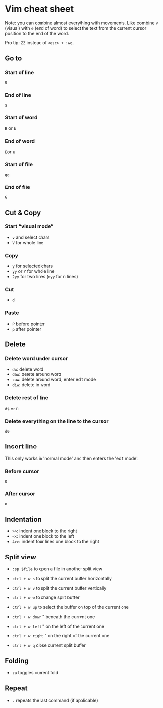 # Vim cheat sheet
Note: you can combine almost everything with movements. Like combine `v` (visual) with `e`
(end of word) to select the text from the current cursor position to the end of the word.

Pro tip:  `ZZ` instead of `<esc> + :wq`.

## Go to
### Start of line
`0`

### End of line
`$`

### Start of word
`B` or `b`

### End of word
`E`or `e`

### Start of file
`gg`

### End of file
`G`

## Cut & Copy
### Start “visual mode”
* `v` and select chars
* `V` for whole line

### Copy
* `y` for selected chars
* `yy` or `Y` for whole line
* `2yy` for two lines (`nyy` for n lines)

### Cut
* `d`

### Paste
* `P` before pointer
* `p` after pointer

## Delete
### Delete word under cursor
* `dw`: delete word
* `daw`: delete around word
* `caw`: delete around word, enter edit mode
* `diw`: delete in word

### Delete rest of line
`d$` or `D`

### Delete everything on the line to the cursor
`d0`

## Insert line
This only works in 'normal mode' and then enters the 'edit mode'.

### Before cursor
`O`

### After cursor
`o`

## Indentation
* `>>`: indent one block to the right
* `<<`: indent one block to the left
* `4>>`: indent four lines one block to the right

## Split view
* `:sp $file` to open a file in another split view
* `ctrl + w s` to split the current buffer horizontally
* `ctrl + w v` to split the current buffer vertically

* `ctrl + w w` to change split buffer
* `ctrl + w up` to select the buffer on top of the current one
* `ctrl + w down` " beneath the current one
* `ctrl + w left` " on the left of the current one
* `ctrl + w right` " on the right of the current one

* `ctrl + w q` close current split buffer

## Folding
* `za` toggles current fold

## Repeat
* `.` repeats the last command (if applicable)
